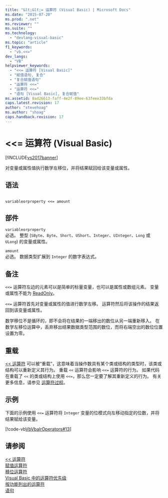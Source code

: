 ```yaml
---
title: "&lt;&lt;= 运算符 (Visual Basic) | Microsoft Docs"
ms.date: "2015-07-20"
ms.prod: ".net"
ms.reviewer: ""
ms.suite: ""
ms.technology: 
  - "devlang-visual-basic"
ms.topic: "article"
f1_keywords: 
  - "vb.<<="
dev_langs: 
  - "VB"
helpviewer_keywords: 
  - "<<= 运算符 [Visual Basic]"
  - "赋值语句, 复合"
  - "复合赋值语句"
  - "运算符 <<="
  - "运算符 <<="
  - "语句 [Visual Basic], 复合赋值"
ms.assetid: 8ad26613-faff-4e2f-89ee-63feee33bfda
caps.latest.revision: 17
author: "stevehoag"
ms.author: "shoag"
caps.handback.revision: 17
---
```

# &lt;&lt;= 运算符 (Visual Basic)
[!INCLUDE[vs2017banner](../../../visual-basic/includes/vs2017banner.md)]

对变量或属性值执行数学左移位，并将结果赋回给该变量或属性。  
  
## 语法  
  
```  
  
variableorproperty <<= amount  
```  
  
## 部件  
 `variableorproperty`  
 必选。  整型 \(`SByte`、`Byte`、`Short`、`UShort`、`Integer`、`UInteger`、`Long` 或 `ULong`\) 的变量或属性。  
  
 `amount`  
 必选。  数据类型扩展到 `Integer` 的数字表达式。  
  
## 备注  
 `<<=` 运算符左边的元素可以是简单的标量变量，也可以是属性或数组元素。  变量或属性不能为 [ReadOnly](../../../visual-basic/language-reference/modifiers/readonly.md)。  
  
 `<<=` 运算符首先对变量或属性的值进行数学左移。  运算符然后将该操作的结果返回到该变量或属性。  
  
 数学移位不是循环的，即不会将在结果的一端移出的数位从另一端重新移入。  在数学左移位运算中，丢弃移出结果数据类型范围的数位，而将右端空出的数位位置设置为零。  
  
## 重载  
 [\<\< 运算符](../../../visual-basic/language-reference/operators/left-shift-operator.md) 可以被“重载”，这意味着当操作数具有某个类或结构的类型时，该类或结构可以重新定义其行为。  重载 `<<` 运算符会影响 `<<=` 运算符的行为。  如果代码在重载了 `<<` 的类或结构上使用 `<<=`，那么您一定要了解其重新定义的行为。  有关更多信息，请参见 [运算符过程](../../../visual-basic/programming-guide/language-features/procedures/operator-procedures.md)。  
  
## 示例  
 下面的示例使用 `<<=` 运算符将 `Integer` 变量的位模式向左移动指定的位数，并将结果赋给该变量。  
  
 [!code-vb[VbVbalrOperators#13](../../../visual-basic/language-reference/operators/codesnippet/VisualBasic/left-shift-assignment-operator_1.vb)]  
  
## 请参阅  
 [\<\< 运算符](../../../visual-basic/language-reference/operators/left-shift-operator.md)   
 [赋值运算符](../../../visual-basic/language-reference/operators/assignment-operators.md)   
 [移位运算符](../../../visual-basic/language-reference/operators/bit-shift-operators.md)   
 [Visual Basic 中的运算符优先级](../../../visual-basic/language-reference/operators/operator-precedence.md)   
 [按功能列出的运算符](../../../visual-basic/language-reference/operators/operators-listed-by-functionality.md)   
 [语句](../../../visual-basic/programming-guide/language-features/statements.md)